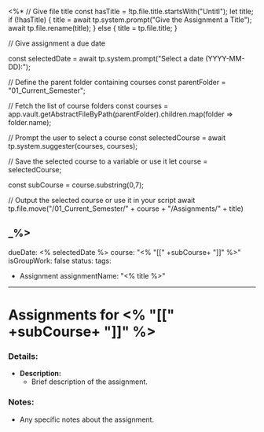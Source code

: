 <%*
// Give file title
const hasTitle = !tp.file.title.startsWith("Untitl");
let title;
if (!hasTitle) {
	title = await tp.system.prompt("Give the Assignment a Title");
	await tp.file.rename(title);
} else {
	title = tp.file.title;
}

// Give assignment a due date

const selectedDate = await tp.system.prompt("Select a date (YYYY-MM-DD):"); 

// Define the parent folder containing courses
const parentFolder = "01_Current_Semester";

// Fetch the list of course folders
const courses = app.vault.getAbstractFileByPath(parentFolder).children.map(folder => folder.name);

// Prompt the user to select a course
const selectedCourse = await tp.system.suggester(courses, courses);

// Save the selected course to a variable or use it
let course = selectedCourse;

const subCourse = course.substring(0,7);

// Output the selected course or use it in your script
await tp.file.move("/01_Current_Semester/" + course + "/Assignments/" + title)

_%>
---
dueDate: <% selectedDate %>
course: "<% "[[" +subCourse+ "]]" %>"
isGroupWork: false
status: 
tags:
  - Assignment
assignmentName: "<% title %>"
---

# Assignments for <% "[[" +subCourse+ "]]" %>

### Details:
- **Description:**
  - Brief description of the assignment.

### Notes:
- Any specific notes about the assignment.